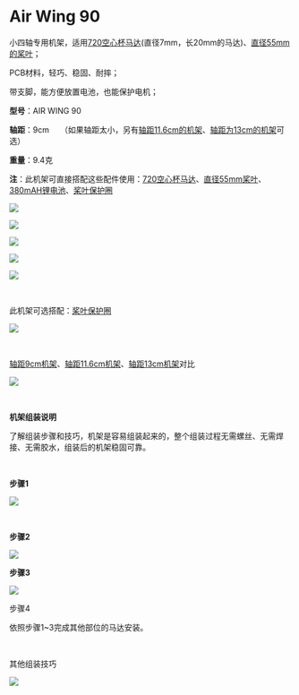 # Air Wing 90

<p>小四轴专用机架，适用<a href="https://item.taobao.com/item.htm?ft=t&amp;id=624946652049">720空心杯</a><a href="http://item.taobao.com/item.htm?ft=t&amp;id=630257611661">马达</a>(直径7mm，长20mm的马达)、<a href="https://item.taobao.com/item.htm?ft=t&amp;id=626450660584">直径55mm的桨叶</a>；</p>
<p>PCB材料，轻巧、稳固、耐摔；</p>
<p>带支脚，能方便放置电池，也能保护电机；</p>
<p><strong>型号</strong>：AIR WING 90</p>
<p><strong>轴距</strong>：9cm&nbsp; &nbsp; &nbsp;（如果轴距太小，另有<a href="https://item.taobao.com/item.htm?ft=t&amp;id=554319059042">轴距11.6cm的机架</a>、<a href="https://item.taobao.com/item.htm?ft=t&amp;id=554319059042" target="_blank" rel="noopener">轴距为13cm的机架</a>可选）</p>
<p><strong>重量</strong>：9.4克</p>
<p><strong>注</strong>：此机架可直接搭配这些配件使用：<a href="https://item.taobao.com/item.htm?ft=t&amp;id=630257611661">7</a><a href="https://item.taobao.com/item.htm?ft=t&amp;id=630257611661">20空心杯马达</a>、<a href="https://item.taobao.com/item.htm?ft=t&amp;id=626450660584">直径55mm桨叶</a>、<a href="https://item.taobao.com/item.htm?ft=t&amp;id=626530084367">380mAH锂电池</a>、<a href="https://item.taobao.com/item.htm?ft=t&amp;id=638172881266">桨叶保护圈</a></p>
<p><img src="https://img.alicdn.com/imgextra/i2/864216878/TB2ZkkfcpXXXXX.XpXXXXXXXXXX_!!864216878.jpg" align="absmiddle" /></p>
<p><img src="https://img.alicdn.com/imgextra/i4/864216878/TB2YpIlcpXXXXbIXXXXXXXXXXXX_!!864216878.jpg" align="absmiddle" /></p>
<p><img src="https://img.alicdn.com/imgextra/i2/864216878/TB2FZ3gcpXXXXajXpXXXXXXXXXX_!!864216878.jpg" align="absmiddle" /></p>
<p><img src="https://img.alicdn.com/imgextra/i1/864216878/TB2naLsdXXXXXcWXXXXXXXXXXXX_!!864216878.jpg" align="absmiddle" /></p>
<p><img class="" src="https://img.alicdn.com/imgextra/i3/864216878/TB27WIdcpXXXXb0XpXXXXXXXXXX_!!864216878.jpg" align="absmiddle" /></p>
<p>&nbsp;</p>
<p>此机架可选搭配：<a href="http://item.taobao.com/item.htm?ft=t&amp;id=638172881266">桨叶保护圈</a></p>
<p><img class="" src="https://img.alicdn.com/imgextra/i2/864216878/O1CN01L7Gyk220gAo011FtD_!!864216878.jpg" align="absmiddle" /></p>
<p>&nbsp;</p>
<p><a href="https://item.taobao.com/item.htm?ft=t&amp;id=554319059042">轴距9cm机架</a>、<a href="https://item.taobao.com/item.htm?ft=t&amp;id=630268317025">轴距11.6cm机架</a>、<a href="https://item.taobao.com/item.htm?ft=t&amp;id=621772992497">轴距13cm机架</a>对比</p>
<p><img class="" src="https://img.alicdn.com/imgextra/i2/864216878/O1CN01OCpWrp20gAo1peeMt_!!864216878.jpg" align="absmiddle" /></p>
<p>&nbsp;</p>
<p><strong>机架组装说明</strong></p>
<p>了解组装步骤和技巧，机架是容易组装起来的，整个组装过程无需螺丝、无需焊接、无需胶水，组装后的机架稳固可靠。</p>
<p>&nbsp;</p>
<p><strong>步骤1</strong></p>
<p><img class="" src="https://img.alicdn.com/imgextra/i2/864216878/TB2vs63cVXXXXXuXXXXXXXXXXXX_!!864216878.jpg" align="absmiddle" /></p>
<p>&nbsp;</p>
<p><strong>步骤2</strong></p>
<p><img class="" src="https://img.alicdn.com/imgextra/i4/864216878/TB2ICDGcVXXXXc6XXXXXXXXXXXX_!!864216878.jpg" align="absmiddle" /></p>
<p><strong>步骤3</strong></p>
<p><img class="" src="https://img.alicdn.com/imgextra/i4/864216878/TB283vCcVXXXXaiXpXXXXXXXXXX_!!864216878.jpg" align="absmiddle" /></p>
<p>步骤4</p>
<p>依照步骤1~3完成其他部位的马达安装。</p>
<p>&nbsp;</p>
<p>其他组装技巧</p>
<p><img class="" src="https://img.alicdn.com/imgextra/i2/864216878/TB2H9vvcVXXXXcIXpXXXXXXXXXX_!!864216878.jpg" align="absmiddle" /></p>
